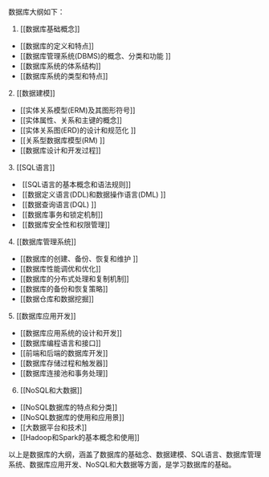 数据库大纲如下：  
  
1. [[数据库基础概念]]

- [[数据库的定义和特点]]
- [[数据库管理系统(DBMS)的概念、分类和功能 ]]
- [[数据库系统的体系结构]]
- [[数据库系统的类型和特点]]

2. [[数据建模]]  

- [[实体关系模型(ERM)及其图形符号]]  
- [[实体属性、关系和主键的概念]]
- [[实体关系图(ERD)的设计和规范化  ]]
- [[关系型数据库模型(RM)  ]]
- [[数据库设计和开发过程]]  

3. [[SQL语言]]  

-  [[SQL语言的基本概念和语法规则]]  
-  [[数据定义语言(DDL)和数据操作语言(DML)  ]]
-  [[数据查询语言(DQL)  ]]
-  [[数据库事务和锁定机制]]  
-  [[数据库安全性和权限管理]]  
  
4. [[数据库管理系统]]  

- [[数据库的创建、备份、恢复和维护  ]]
- [[数据库性能调优和优化]]  
- [[数据库的分布式处理和复制机制]]  
- [[数据库的备份和恢复策略]]  
- [[数据仓库和数据挖掘]]  
  
5. [[数据库应用开发]]  

- [[数据库应用系统的设计和开发]]  
- [[数据库编程语言和接口]]  
- [[前端和后端的数据库开发]]  
- [[数据库存储过程和触发器]]  
- [[数据库连接池和事务处理]]  

6. [[NoSQL和大数据]]
- [[NoSQL数据库的特点和分类]]
- [[NoSQL数据库的使用和应用景]]
- [[大数据平台和技术]]
- [[Hadoop和Spark的基本概念和使用]]  
  
以上是数据库的大纲，涵盖了数据库的基础念、数据建模、SQL语言、数据库管理系统、数据库应用开发、NoSQL和大数据等方面，是学习数据库的基础。
  
